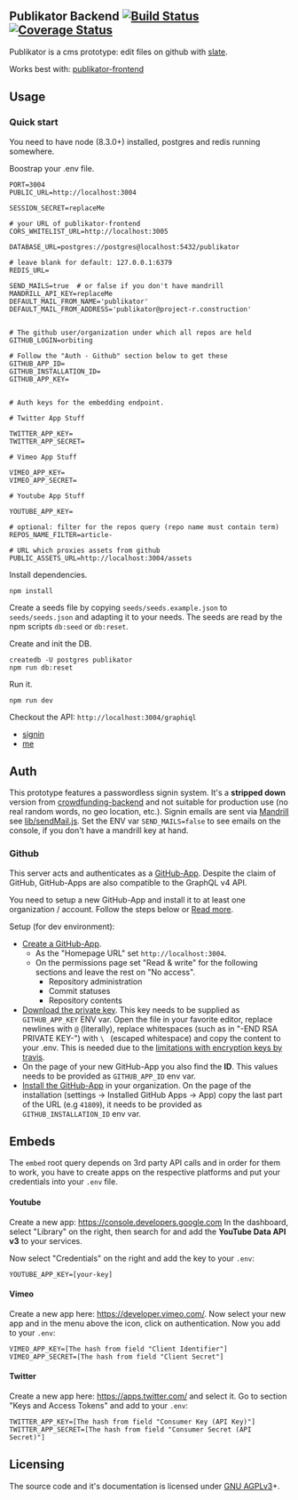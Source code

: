 Publikator Backend [![Build Status](https://travis-ci.org/orbiting/publikator-backend.svg?branch=master)](https://travis-ci.org/orbiting/publikator-backend) [![Coverage Status](https://coveralls.io/repos/github/orbiting/publikator-backend/badge.svg?branch=master)](https://coveralls.io/github/orbiting/publikator-backend?branch=master)
------------------

Publikator is a cms prototype: edit files on github with [slate](https://github.com/ianstormtaylor/slate).

Works best with: [publikator-frontend](https://github.com/orbiting/publikator-frontend)

## Usage

### Quick start
You need to have node (8.3.0+) installed, postgres and redis running somewhere.

Boostrap your .env file.
```
PORT=3004
PUBLIC_URL=http://localhost:3004

SESSION_SECRET=replaceMe

# your URL of publikator-frontend
CORS_WHITELIST_URL=http://localhost:3005

DATABASE_URL=postgres://postgres@localhost:5432/publikator

# leave blank for default: 127.0.0.1:6379
REDIS_URL=

SEND_MAILS=true  # or false if you don't have mandrill
MANDRILL_API_KEY=replaceMe
DEFAULT_MAIL_FROM_NAME='publikator'
DEFAULT_MAIL_FROM_ADDRESS='publikator@project-r.construction'


# The github user/organization under which all repos are held
GITHUB_LOGIN=orbiting

# Follow the "Auth - Github" section below to get these
GITHUB_APP_ID=
GITHUB_INSTALLATION_ID=
GITHUB_APP_KEY=


# Auth keys for the embedding endpoint.

# Twitter App Stuff

TWITTER_APP_KEY=
TWITTER_APP_SECRET=

# Vimeo App Stuff

VIMEO_APP_KEY=
VIMEO_APP_SECRET=

# Youtube App Stuff

YOUTUBE_APP_KEY=

# optional: filter for the repos query (repo name must contain term)
REPOS_NAME_FILTER=article-

# URL which proxies assets from github
PUBLIC_ASSETS_URL=http://localhost:3004/assets
```

Install dependencies.
```
npm install
```

Create a seeds file by copying `seeds/seeds.example.json` to `seeds/seeds.json` and adapting it to your needs. The seeds are read by the npm scripts `db:seed` or `db:reset`.

Create and init the DB.
```
createdb -U postgres publikator
npm run db:reset
```

Run it.
```
npm run dev
```

Checkout the API: `http://localhost:3004/graphiql`
- [signin](http://localhost:3004/graphiql?query=mutation%20%7BsignIn(email%3A%20%22patrick.recher%40project-r.construction%22)%20%7B%0A%20%20phrase%0A%7D%7D)
- [me](http://localhost:3004/graphiql?query=query%20%7Bme%20%7B%0A%20%20id%0A%20%20email%0A%7D%7D)


## Auth
This prototype features a passwordless signin system. It's a **stripped down** version from [crowdfunding-backend](https://github.com/orbiting/crowdfunding-backend) and not suitable for production use (no real random words, no geo location, etc.). Signin emails are sent via [Mandrill](https://mandrillapp.com) see [lib/sendMail.js](lib/sendMail.js). Set the ENV var `SEND_MAILS=false` to see emails on the console, if you don't have a mandrill key at hand.

### Github
This server acts and authenticates as a [GitHub-App](https://developer.github.com/apps/building-integrations/setting-up-a-new-integration/about-integrations/#github-apps). Despite the claim of GitHub, GitHub-Apps are also compatible to the GraphQL v4 API.

You need to setup a new GitHub-App and install it to at least one organization / account. Follow the steps below or [Read more](https://developer.github.com/apps/building-integrations/setting-up-and-registering-github-apps/).

Setup (for dev environment):
- [Create a GitHub-App](https://developer.github.com/apps/building-integrations/setting-up-and-registering-github-apps/registering-github-apps/).
  - As the "Homepage URL" set `http://localhost:3004`.
  - On the permissions page set "Read & write" for the following sections and leave the rest on "No access".
    - Repository administration
    - Commit statuses
    - Repository contents
- [Download the private key](https://developer.github.com/apps/building-integrations/setting-up-and-registering-github-apps/registering-github-apps/#generating-a-private-key). This key needs to be supplied as `GITHUB_APP_KEY` ENV var. Open the file in your favorite editor, replace newlines with `@` (literally), replace whitespaces (such as in "-END RSA PRIVATE KEY-") with `\ ` (escaped whitespace) and copy the content to your .env. This is needed due to the [limitations with encryption keys by travis](https://docs.travis-ci.com/user/encryption-keys#Note-on-escaping-certain-symbols).
- On the page of your new GitHub-App you also find the **ID**. This values needs to be provided as `GITHUB_APP_ID` env var.
- [Install the GitHub-App](https://help.github.com/articles/installing-an-app-in-your-organization/) in your organization. On the page of the installation (settings -> Installed GitHub Apps -> App) copy the last part of the URL (e.g `41809`), it needs to be provided as `GITHUB_INSTALLATION_ID` env var.

## Embeds

The `embed` root query depends on 3rd party API calls and in order for them to work, you have to create apps on the respective platforms and put your credentials into your `.env` file.

#### Youtube

Create a new app: https://console.developers.google.com
In the dashboard, select "Library" on the right, then search for and add the **YouTube Data API v3** to your services.

Now select "Credentials" on the right and add the key to your `.env`:

```
YOUTUBE_APP_KEY=[your-key]
```

#### Vimeo

Create a new app here: https://developer.vimeo.com/.
Now select your new app and in the menu above the icon, click on authentication. Now you add to your `.env`:

```
VIMEO_APP_KEY=[The hash from field "Client Identifier"]
VIMEO_APP_SECRET=[The hash from field "Client Secret"]
```

#### Twitter

Create a new app here: https://apps.twitter.com/ and select it.
Go to section "Keys and Access Tokens" and add to your `.env`:

```
TWITTER_APP_KEY=[The hash from field "Consumer Key (API Key)"]
TWITTER_APP_SECRET=[The hash from field "Consumer Secret (API Secret)"]
```


## Licensing
The source code and it's documentation is licensed under [GNU AGPLv3](LICENSE)+.
